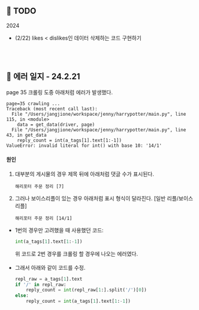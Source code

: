 ## 🚧 TODO
2024
- (2/22) likes < dislikes인 데이터 삭제하는 코드 구현하기

<br>
<br>


## 👾 에러 일지 - 24.2.21

page 35 크롤링 도중 아래처럼 에러가 발생했다.

```
page=35 crawling ...
Traceback (most recent call last):
  File "/Users/jangjione/workspace/jenny/harrypotter/main.py", line 115, in <module>
    data = get_data(driver, page)
  File "/Users/jangjione/workspace/jenny/harrypotter/main.py", line 43, in get_data
    reply_count = int(a_tags[1].text[1:-1])
ValueError: invalid literal for int() with base 10: '14/1'
```
#### 원인
1. 대부분의 게시물의 경우 제목 뒤에 아래처럼 댓글 수가 표시된다.
    ```
    해리포터 주문 정리 [7]
    ```
2. 그러나 보이스리플이 있는 경우 아래처럼 표시 형식이 달라진다. [일반 리플/보이스 리플]
    ```
    해리포터 주문 정리 [14/1]
    ```
- 1번의 경우만 고려했을 때 사용했던 코드:
    ```python
    int(a_tags[1].text[1:-1])
    ```
    위 코드로 2번 경우를 크롤링 할 경우에 나오는 에러였다.
<br><br>
- 그래서 아래와 같이 코드를 수정.
    ```python
    repl_raw = a_tags[1].text
    if '/' in repl_raw:
        reply_count = int(repl_raw[1:].split('/')[0])
    else:
        reply_count = int(a_tags[1].text[1:-1])
    ```